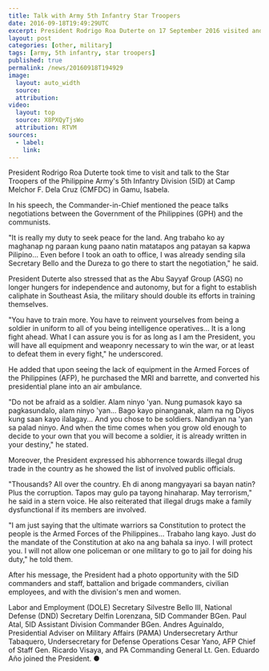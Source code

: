 ```yaml
---
title: Talk with Army 5th Infantry Star Troopers
date: 2016-09-18T19:49:29UTC
excerpt: President Rodrigo Roa Duterte on 17 September 2016 visited and talked to the Star Troopers of the Philippine Army's 5th Infantry Division at Camp Melchor F. Dela Cruz in Gamu, Isabela.
layout: post
categories: [other, military]
tags: [army, 5th infantry, star troopers]
published: true
permalink: /news/20160918T194929
image:
  layout: auto_width
  source: 
  attribution: 
video:
  layout: top
  source: X8PXQyTjsWo
  attribution: RTVM
sources:
  - label:
    link:
---
```


President Rodrigo Roa Duterte took time to visit and talk to the Star Troopers of the Philippine Army's 5th Infantry Division (5ID) at Camp Melchor F. Dela Cruz (CMFDC) in Gamu, Isabela.

In his speech, the Commander-in-Chief mentioned the peace talks negotiations between the Government of the Philippines (GPH) and the communists.

"It is really my duty to seek peace for the land. Ang trabaho ko ay maghanap ng paraan kung paano natin matatapos ang patayan sa kapwa Pilipino… Even before I took an oath to office, I was already sending sila Secretary Bello and the Dureza to go there to start the negotiation," he said.

President Duterte also stressed that as the Abu Sayyaf Group (ASG) no longer hungers for independence and autonomy, but for a fight to establish caliphate in Southeast Asia, the military should double its efforts in training themselves.

"You have to train more. You have to reinvent yourselves from being a soldier in uniform to all of you being intelligence operatives… It is a long fight ahead. What I can assure you is for as long as I am the President, you will have all equipment and weaponry necessary to win the war, or at least to defeat them in every fight," he underscored.

He added that upon seeing the lack of equipment in the Armed Forces of the Philippines (AFP), he purchased the MRI and barrette, and converted his presidential plane into an air ambulance.

"Do not be afraid as a soldier. Alam ninyo 'yan. Nung pumasok kayo sa pagkasundalo, alam ninyo 'yan… Bago kayo pinanganak, alam na ng Diyos kung saan kayo ilalagay... And you chose to be soldiers. Nandiyan na 'yan sa palad ninyo. And when the time comes when you grow old enough to decide to your own that you will become a soldier, it is already written in your destiny," he stated.

Moreover, the President expressed his abhorrence towards illegal drug trade in the country as he showed the list of involved public officials.

"Thousands? All over the country. Eh di anong mangyayari sa bayan natin? Plus the corruption. Tapos may gulo pa tayong hinaharap. May terrorism," he said in a stern voice. He also reiterated that illegal drugs make a family dysfunctional if its members are involved.

"I am just saying that the ultimate warriors sa Constitution to protect the people is the Armed Forces of the Philippines… Trabaho lang kayo. Just do the mandate of the Constitution at ako na ang bahala sa inyo. I will protect you. I will not allow one policeman or one military to go to jail for doing his duty," he told them.

After his message, the President had a photo opportunity with the 5ID commanders and staff, battalion and brigade commanders, civilian employees, and with the division's men and women.

Labor and Employment (DOLE) Secretary Silvestre Bello III, National Defense (DND) Secretary Delfin Lorenzana, 5ID Commander BGen. Paul Atal, 5ID Assistant Division Commander BGen. Andres Aguinaldo, Presidential Adviser on Military Affairs (PAMA) Undersecretary Arthur Tabaquero, Undersecretary for Defense Operations Cesar Yano, AFP Chief of Staff Gen. Ricardo Visaya, and PA Commanding General Lt. Gen. Eduardo Año joined the President.
&#x25cf;
